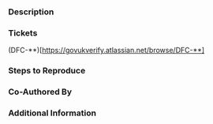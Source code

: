 ### Description

### Tickets

(DFC-**)[https://govukverify.atlassian.net/browse/DFC-**]

### Steps to Reproduce

### Co-Authored By

### Additional Information
